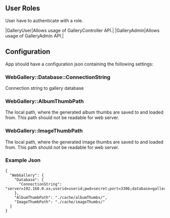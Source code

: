 ﻿## User Roles
User have to authenticate with a role.

|GalleryUser|Allows usage of GalleryController API.|
|GalleryAdmin|Allows usage of GalleryAdmin API.|

## Configuration
App should have a configuration json containing the following settings:

### WebGallery::Database::ConnectionString
Connection string to gallery database

### WebGallery::AlbumThumbPath
The local path, where the generated album thumbs are saved to and loaded from. This path should not be readable for web server.

### WebGallery::ImageThumbPath
The local path, where the generated image thumbs are saved to and loaded from. This path should not be readable for web server.

### Example Json

```
{
  "WebGallery": {
    "Database": {
      "ConnectionString": "server=192.168.0.xx;userid=userid;pwd=secret;port=3306;database=gallerydb;sslmode=none;"
    },
    "AlbumThumbPath": "./cache/albumThumbs/",
    "ImageThumbPath": "./cache/imageThumbs/"
  }
}
```